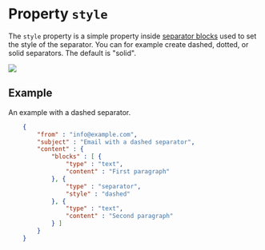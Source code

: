 # Property `style`

The `style` property is a simple property inside [separator blocks](/copernica-docs:ResponsiveEmail/json/block-separator)
used to set the style of the separator. You can for example create dashed, dotted, or solid separators. The default is "solid".

![](copernica-docs:ResponsiveEmail/images/separator-style-options.png)

## Example

An example with a dashed separator.


```json
    {
        "from" : "info@example.com",
        "subject" : "Email with a dashed separator",
        "content" : {
            "blocks" : [ {
                "type" : "text",
                "content" : "First paragraph"
            }, {
                "type" : "separator",
                "style" : "dashed"
            }, {
                "type" : "text",
                "content" : "Second paragraph"
            } ]
        }
    }
```
